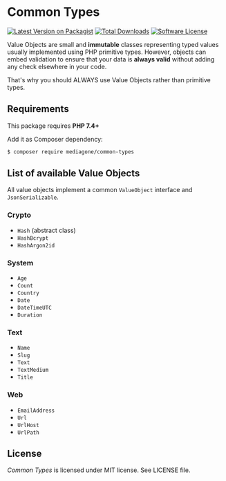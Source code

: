 # Common Types

[![Latest Version on Packagist][ico-version]][link-packagist]
[![Total Downloads][ico-downloads]][link-downloads]
[![Software License][ico-license]](LICENSE)

Value Objects are small and **immutable** classes representing typed values usually implemented using PHP primitive types. However, objects can embed validation to ensure that your data is **always valid** without adding any check elsewhere in your code.

That's why you should ALWAYS use Value Objects rather than primitive types.


## Requirements
This package requires **PHP 7.4+**

Add it as Composer dependency:
```sh
$ composer require mediagone/common-types
```


## List of available Value Objects

All value objects implement a common `ValueObject` interface and `JsonSerializable`. 

### Crypto
- `Hash` (abstract class)
- `HashBcrypt`
- `HashArgon2id`


### System
- `Age`
- `Count`
- `Country`
- `Date`
- `DateTimeUTC`
- `Duration`

### Text
- `Name`
- `Slug`
- `Text`
- `TextMedium`
- `Title`

### Web
- `EmailAddress`
- `Url`
- `UrlHost`
- `UrlPath`


## License

_Common Types_ is licensed under MIT license. See LICENSE file.



[ico-version]: https://img.shields.io/packagist/v/mediagone/common-types.svg
[ico-downloads]: https://img.shields.io/packagist/dt/mediagone/common-types.svg
[ico-license]: https://img.shields.io/badge/license-MIT-brightgreen.svg

[link-packagist]: https://packagist.org/packages/mediagone/common-types
[link-downloads]: https://packagist.org/packages/mediagone/common-types
